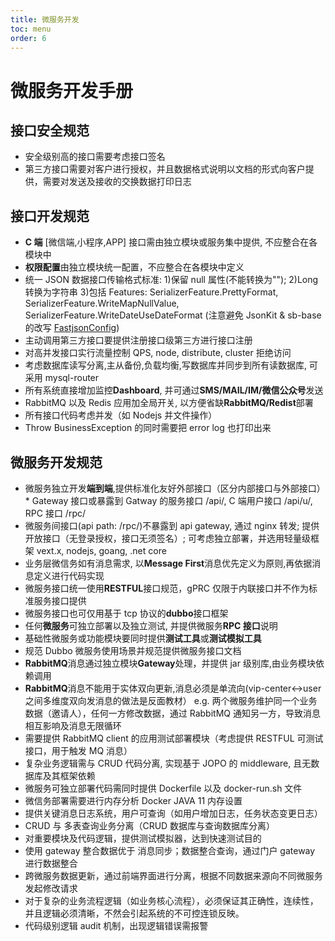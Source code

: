 ```yaml
---
title: 微服务开发
toc: menu
order: 6
---
```


# 微服务开发手册

## 接口安全规范

- 安全级别高的接口需要考虑接口签名
- 第三方接口需要对客户进行授权，并且数据格式说明以文档的形式向客户提供，需要对发送及接收的交换数据打印日志

## 接口开发规范

- **C 端** [微信端,小程序,APP] 接口需由独立模块或服务集中提供, 不应整合在各模块中
- **权限配置**由独立模块统一配置，不应整合在各模块中定义
- 统一 JSON 数据接口传输格式标准: 1)保留 null 属性(不能转换为""); 2)Long 转换为字符串 3)包括 Features: SerializerFeature.PrettyFormat, SerializerFeature.WriteMapNullValue, SerializerFeature.WriteDateUseDateFormat (注意避免 JsonKit & sb-base 的改写 [FastjsonConfig](http://120.79.49.72:8082/job/sb-base-build/ws/src/main/java/com/jfeat/am/config/FastjsonConfig.java))
- 主动调用第三方接口要提供注册接口级第三方进行接口注册
- 对高并发接口实行流量控制 QPS, node, distribute, cluster 拒绝访问
- 考虑数据库读写分离,主从备份,负载均衡,写数据库并同步到所有读数据库, 可采用 mysql-router
- 所有系统直接增加监控**Dashboard**, 并可通过**SMS/MAIL/IM/微信公众号**发送
- RabbitMQ 以及 Redis 应用加全局开关, 以方便省缺**RabbitMQ/Redist**部署
- 所有接口代码考虑并发（如 Nodejs 并文件操作）
- Throw BusinessException 的同时需要把 error log 也打印出来

## 微服务开发规范

- 微服务独立开发**端到端**,提供标准化友好外部接口（区分内部接口与外部接口）\* Gateway 接口或暴露到 Gatway 的服务接口 /api/, C 端用户接口 /api/u/, RPC 接口 /rpc/
- 微服务间接口(api path: /rpc/)不暴露到 api gateway, 通过 nginx 转发; 提供开放接口（无登录授权，接口无须签名）; 可考虑独立部署，并选用轻量级框架 vext.x, nodejs, goang, .net core
- 业务层微信务如有消息需求, 以**Message First**消息优先定义为原则,再依据消息定义进行代码实现
- 微服务接口统一使用**RESTFUL**接口规范，gPRC 仅限于内联接口并不作为标准服务接口提供
- 微服务接口也可仅用基于 tcp 协议的**dubbo**接口框架
- 任何**微服务**可独立部署以及独立测试, 并提供微服务**RPC 接口**说明
- 基础性微服务或功能模块要同时提供**测试工具**或**测试模拟工具**
- 规范 Dubbo 微服务使用场景并规范提供微服务接口文档
- **RabbitMQ**消息通过独立模块**Gateway**处理，并提供 jar 级别库,由业务模块依赖调用
- **RabbitMQ**消息不能用于实体双向更新,消息必须是单流向(vip-center<->user 之间多维度双向发消息的做法是反面教材）
  e.g. 两个微服务维护同一个业务数据（邀请人），任何一方修改数据，通过 RabbitMQ 通知另一方，导致消息相互影响及消息无限循环
- 需要提供 RabbitMQ client 的应用测试部署模块（考虑提供 RESTFUL 可测试接口，用于触发 MQ 消息）
- 复杂业务逻辑需与 CRUD 代码分离, 实现基于 JOPO 的 middleware, 且无数据库及其框架依赖
- 微服务可独立部署代码需同时提供 Dockerfile 以及 docker-run.sh 文件
- 微信务部署需要进行内存分析 Docker JAVA 11 内存设置
- 提供关键消息日志系统，用户可查询（如用户增加日志，任务状态变更日志）
- CRUD 与 多表查询业务分离（CRUD 数据库与查询数据库分离）
- 对重要模块及代码逻辑，提供测试模拟器，达到快速测试目的
- 使用 gateway 整合数据优于 消息同步；数据整合查询，通过门户 gateway 进行数据整合
- 跨微服务数据更新，通过前端界面进行分离，根据不同数据来源向不同微服务发起修改请求
- 对于复杂的业务流程逻辑（如业务核心流程），必须保证其正确性，连续性，并且逻辑必须清晰，不然会引起系统的不可控连锁反映。
- 代码级别逻辑 audit 机制，出现逻辑错误需报警
